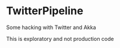 
TwitterPipeline
===============


Some hacking with Twitter and Akka

This is exploratory and not production code

